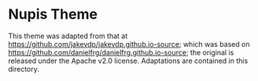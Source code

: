 # Nupis Theme

This theme was adapted from that at https://github.com/jakevdp/jakevdp.github.io-source; which was based on https://github.com/danielfrg/danielfrg.github.io-source; the original is released under the Apache v2.0 license.
Adaptations are contained in this directory.

